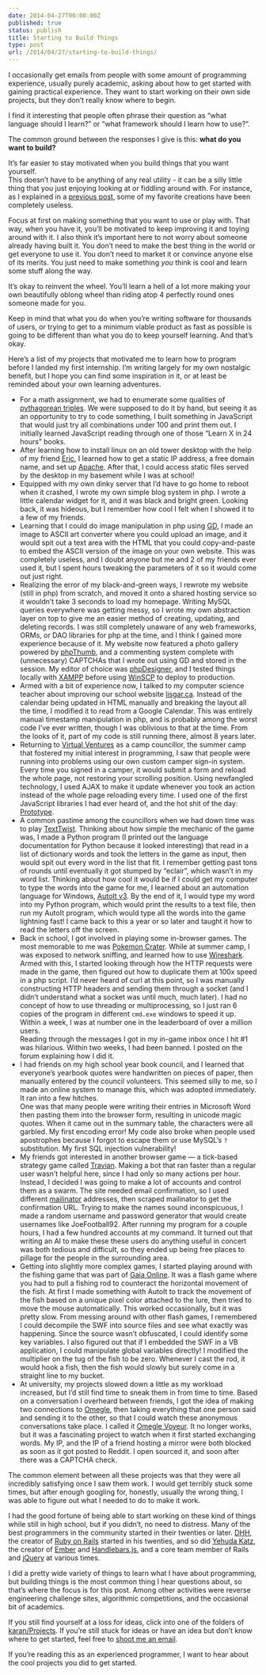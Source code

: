 ```yaml
---
date: 2014-04-27T00:00:00Z
published: true
status: publish
title: Starting to Build Things
type: post
url: /2014/04/27/starting-to-build-things/
---
```


I occasionally get emails from people with some amount of programming 
experience, usually purely academic, asking about how to get started with 
gaining practical experience. They want to start working on their own side 
projects, but they don’t really know where to begin.

I find it interesting that people often phrase their question as “what language 
should I learn?” or “what framework should I learn how to use?”.

The common ground between the responses I give is this: **what do you want to 
build?**

It’s far easier to stay motivated when you build things that you want yourself.  
This doesn’t have to be anything of any real utility - it can be a silly little 
thing that you just enjoying looking at or fiddling around with. For instance, 
as I explained in a [previous post][], some of my favorite creations have been 
completely useless.

Focus at first on making something that you want to use or play with. That way, 
when you have it, you’ll be motivated to keep improving it and toying around 
with it. I also think it’s important here to not worry about someone already 
having built it. You don’t need to make the best thing in the world or get 
everyone to use it. You don’t need to market it or convince anyone else of its 
merits. You just need to make something _you_ think is cool and learn some stuff 
along the way.

It’s okay to reinvent the wheel. You’ll learn a hell of a lot more making your 
own beautifully oblong wheel than riding atop 4 perfectly round ones someone 
made for you.

Keep in mind that what you do when you’re writing software for thousands of 
users, or trying to get to a minimum viable product as fast as possible is going 
to be different than what you do to keep yourself learning. And that’s okay.

Here’s a list of my projects that motivated me to learn how to program before I 
landed my first internship. I’m writing largely for my own nostalgic benefit, 
but I hope you can find some inspiration in it, or at least be reminded about 
your own learning adventures.

- For a math assignment, we had to enumerate some qualities of [pythagorean 
triples][]. We were supposed to do it by hand, but seeing it as an opportunity 
to try to code something, I built something in JavaScript that would just try 
all combinations under 100 and print them out. I initially learned JavaScript 
reading through one of those “Learn X in 24 hours” books.
- After learning how to install linux on an old tower desktop with the help of 
my friend [Eric][], I learned how to get a static IP address, a free domain 
name, and set up [Apache][]. After that, I could access static files served by 
the desktop in my basement while I was at school!
- Equipped with my own dinky server that I’d have to go home to reboot when it 
crashed, I wrote my own simple blog system in php. I wrote a little calendar 
widget for it, and it was black and bright green. Looking back, it was hideous, 
but I remember how cool I felt when I showed it to a few of my friends.
- Learning that I could do image manipulation in php using [GD][], I made an 
image to ASCII art converter where you could upload an image, and it would spit 
out a text area with the HTML that you could copy-and-paste to embed the ASCII 
version of the image on your own website. This was completely useless, and I 
doubt anyone but me and 2 of my friends ever used it, but I spent hours tweaking 
the parameters of it so it would come out just right.
- Realizing the error of my black-and-green ways, I rewrote my website (still in 
php) from scratch, and moved it onto a shared hosting service so it wouldn’t 
take 3 seconds to load my homepage. Writing MySQL queries everywhere was getting 
messy, so I wrote my own abstraction layer on top to give me an easier method of 
creating, updating, and deleting records. I was still completely unaware of any 
web frameworks, ORMs, or DAO libraries for php at the time, and I think I gained 
more experience because of it. My website now featured a photo gallery powered 
by [phpThumb][], and a commenting system complete with (unnecessary) CAPTCHAs 
that I wrote out using GD and stored in the session. My editor of choice was 
[phpDesigner][], and I tested things locally with [XAMPP][] before using 
[WinSCP][] to deploy to production.
- Armed with a bit of experience now, I talked to my computer science teacher 
about improving our school website [lisgar.ca][]. Instead of the calendar being 
updated in HTML manually and breaking the layout all the time, I modified it to 
read from a Google Calendar. This was entirely manual timestamp manipulation in 
php, and is probably among the worst code I’ve ever written, though I was 
oblivious to that at the time. From the looks of it, part of my code is still 
running there, almost 8 years later.
- Returning to [Virtual Ventures][] as a camp councillor, the summer camp that 
fostered my initial interest in programming, I saw that people were running into 
problems using our own custom camper sign-in system. Every time you signed in a 
camper, it would submit a form and reload the whole page, not restoring your 
scrolling position. Using newfangled technology, I used AJAX to make it update 
whenever you took an action instead of the whole page reloading every time. I 
used one of the first JavaScript libraries I had ever heard of, and the hot shit 
of the day: [Prototype][].
- A common pastime among the councillors when we had down time was to play 
[TextTwist][]. Thinking about how simple the mechanic of the game was, I made a 
Python program (I printed out the language documentation for Python because it 
looked interesting) that read in a list of dictionary words and took the letters 
in the game as input, then would spit out every word in the list that fit. I 
remember getting past tons of rounds until eventually it got stumped by 
“eclair”, which wasn’t in my word list. Thinking about how cool it would be if I 
could get my computer to type the words into the game for me, I learned about an 
automation language for Windows, [AutoIt v3][]. By the end of it, I would type 
my word into my Python program, which would print the results to a text file, 
then run my AutoIt program, which would type all the words into the game 
lightning fast! I came back to this a year or so later and taught it how to read 
the letters off the screen.
- Back in school, I got involved in playing some in-browser games. The most 
memorable to me was [Pokemon Crater][]. While at summer camp, I was exposed to 
network sniffing, and learned how to use [Wireshark][]. Armed with this, I 
started looking through how the HTTP requests were made in the game, then 
figured out how to duplicate them at 100x speed in a php script. I’d never heard 
of curl at this point, so I was manually constructing HTTP headers and sending 
them through a socket (and I didn’t understand what a socket was until much, 
much later). I had no concept of how to use threading or multiprocessing, so I 
just ran 6 copies of the program in different `cmd.exe` windows to speed it up.  
Within a week, I was at number one in the leaderboard of over a million users.  
Reading through the messages I got in my in-game inbox once I hit #1 was 
hilarious. Within two weeks, I had been banned. I posted on the forum explaining 
how I did it.
- I had friends on my high school year book council, and I learned that 
everyone’s yearbook quotes were handwritten on pieces of paper, then manually 
entered by the council volunteers. This seemed silly to me, so I made an online 
system to manage this, which was adopted immediately. It ran into a few hitches.  
One was that many people were writing their entries in Microsoft Word then 
pasting them into the browser form, resulting in unicode magic quotes. When it 
came out in the summary table, the characters were all garbled. My first 
encoding error! My code also broke when people used apostrophes because I forgot 
to escape them or use MySQL’s `?` substitution. My first SQL injection 
vulnerability!
- My friends got interested in another browser game — a tick-based strategy game 
called [Travian][]. Making a bot that ran faster than a regular user wasn’t 
helpful here, since I had only so many actions per hour. Instead, I decided I 
was going to make a lot of accounts and control them as a swarm. The site needed 
email confirmation, so I used different [mailinator][] addresses, then scraped 
mailinator to get the confirmation URL. Trying to make the names sound 
inconspicuous, I made a random username and password generator that would create 
usernames like JoeFootball92. After running my program for a couple hours, I had 
a few hundred accounts at my command. It turned out that writing an AI to make 
these these users do anything useful in concert was both tedious and difficult, 
so they ended up being free places to pillage for the people in the surrounding 
area.
- Getting into slightly more complex games, I started playing around with the 
fishing game that was part of [Gaia Online][]. It was a flash game where you had 
to pull a fishing rod to counteract the horizontal movement of the fish. At 
first I made something with AutoIt to track the movement of the fish based on a 
unique pixel color attached to the lure, then tried to move the mouse 
automatically. This worked occasionally, but it was pretty slow. From messing 
around with other flash games, I remembered I could decompile the SWF into 
source files and see what exactly was happening. Since the source wasn’t 
obfuscated, I could identify some key variables. I also figured out that if I 
embedded the SWF in a VB application, I could manipulate global variables 
directly! I modified the multiplier on the tug of the fish to be zero. Whenever 
I cast the rod, it would hook a fish, then the fish would slowly but surely come 
in a straight line to my bucket.
- At university, my projects slowed down a little as my workload increased, but 
I’d still find time to sneak them in from time to time. Based on a conversation 
I overheard between friends, I got the idea of making two connections to 
[Omegle][], then taking everything that one person said and sending it to the 
other, so that I could watch these anonymous conversations take place. I called 
it [Omegle Voyeur][]. It no longer works, but it was a fascinating project to 
watch when it first started exchanging words. My IP, and the IP of a friend 
hosting a mirror were both blocked as soon as it got posted to Reddit. I open 
sourced it, and soon after there was a CAPTCHA check.

The common element between all these projects was that they were all incredibly 
satisfying once I saw them work. I would get terribly stuck some times, but 
after enough googling for, honestly, usually the wrong thing, I was able to 
figure out what I needed to do to make it work.

I had the good fortune of being able to start working on these kind of things 
while still in high school, but if you didn’t, no need to distress. Many of the 
best programmers in the community started in their twenties or later. [DHH][], 
the creator of [Ruby on Rails][] started in his twenties, and so did [Yehuda 
Katz][], the creator of [Ember][] and [Handlebars.js][], and a core team member 
of Rails and [jQuery][] at various times.

I did a pretty wide variety of things to learn what I have about programming, 
but building things is the most common thing I hear questions about, so that’s 
where the focus is for this post. Among other activities were reverse 
engineering challenge sites, algorithmic competitions, and the occasional bit of 
academics.

If you still find yourself at a loss for ideas, click into one of the folders of 
[karan/Projects][]. If you’re still stuck for ideas or have an idea but don’t 
know where to get started, feel free to [shoot me an email][].

If you’re reading this as an experienced programmer, I want to hear about the 
cool projects you did to get started.

[previous post]: /2013/05/05/something-out-of-nothing/
[pythagorean triples]: http://en.wikipedia.org/wiki/Pythagorean_triple
[Apache]: http://httpd.apache.org/
[GD]: http://www.php.net/manual/en/book.image.php
[phpThumb]: http://phpthumb.sourceforge.net/
[lisgar.ca]: http://lisgar.ca/
[phpDesigner]: http://www.mpsoftware.dk/phpdesigner.php
[XAMPP]: https://www.apachefriends.org/index.html
[WinSCP]: http://winscp.net/eng/index.php
[Prototype]: http://prototypejs.org/
[TextTwist]: http://zone.msn.com/en/texttwist/default.htm?intgid=hp_word_1
[AutoIt v3]: http://www.autoitscript.com/site/
[karan/Projects]: https://github.com/karan/Projects
[jQuery]: http://jquery.com/
[Handlebars.js]: http://handlebarsjs.com/
[Yehuda Katz]: http://yehudakatz.com/
[Ember]: http://emberjs.com/
[Omegle Voyeur]: https://github.com/jlfwong/Omegle-Voyeur
[mailinator]: http://mailinator.com/
[Travian]: http://playgame.travian.us/landingpages?ad=10782_1111191000
[Wireshark]: http://www.wireshark.org/
[Pokemon Crater]: http://www.pokemonbattlearena.net/members/login.php
[Omegle]: http://www.omegle.com/
[Gaia Online]: https://www.gaiaonline.com/
[Eric]: http://www.evenchick.com/
[shoot me an email]: mailto:jamie.lf.wong@gmail.com?subject=Starting+to+Build+Things
[Ruby on Rails]: http://rubyonrails.org/
[Virtual Ventures]: http://virtualventures.ca/
[DHH]: http://david.heinemeierhansson.com/
